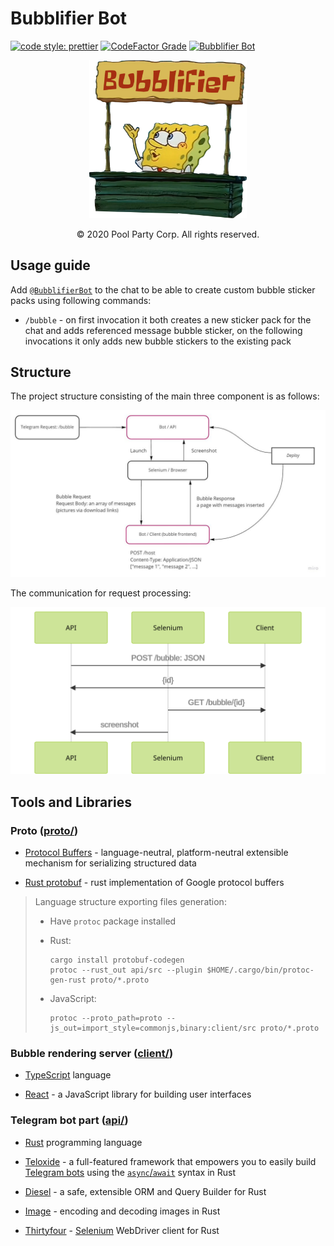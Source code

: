 # Bubblifier Bot

[![code style: prettier](https://img.shields.io/badge/code_style-prettier-ff69b4.svg?style=flat-square&logo=prettier)](https://github.com/prettier/prettier)
[![CodeFactor Grade](https://img.shields.io/codefactor/grade/github/pool-party/bubblifier-bot?logo=codefactor)](https://www.codefactor.io/repository/github/pool-party/bubblifier-bot)
[![Bubblifier Bot](https://img.shields.io/badge/telegram-Bubblifier_Bot-blue?logo=Telegram)](https://t.me/BubblifierBot/)

<div align="center">
    <img src="assets/title.png" width=50% alt="logo">
</div>
<p align="center">© 2020 Pool Party Corp. All rights reserved.</p>

[comment]: <> (TODO: use preview from botostore site)

## Usage guide

Add [`@BubblifierBot`](https://t.me/BubblifierBot) to the chat to be able to create custom bubble sticker packs using
following commands:

- `/bubble` - on first invocation it both creates a new sticker pack for the chat
  and adds referenced message bubble sticker, on the following invocations it only adds new bubble stickers to the
  existing pack

## Structure

The project structure consisting of the main three component is as follows:

![Project Structure](assets/readme/project-schema.jpg)

The communication for request processing:

![Microservices communication Schema](assets/readme/communication-schema.svg)

## Tools and Libraries

### Proto ([proto/](proto/))

- [Protocol Buffers](https://developers.google.com/protocol-buffers) - language-neutral, platform-neutral
  extensible mechanism for serializing structured data

- [Rust protobuf](https://github.com/stepancheg/rust-protobuf) - rust implementation of Google protocol buffers

> Language structure exporting files generation:
>
> - Have `protoc` package installed
>
> - Rust:
>
>   ```shell
>   cargo install protobuf-codegen
>   protoc --rust_out api/src --plugin $HOME/.cargo/bin/protoc-gen-rust proto/*.proto
>   ```
>
> - JavaScript:
>
>   ```shell
>   protoc --proto_path=proto --js_out=import_style=commonjs,binary:client/src proto/*.proto
>   ```

### Bubble rendering server ([client/](client/))

- [TypeScript](http://typescriptlang.org/) language

- [React](https://reactjs.org/) - a JavaScript library for building user interfaces

### Telegram bot part ([api/](api/))

- [Rust](https://www.rust-lang.org/) programming language

- [Teloxide](https://github.com/teloxide/teloxide/) - a full-featured framework that empowers you to easily build
  [Telegram bots](https://telegram.org/blog/bot-revolution) using the
  [`async`/`await`](https://rust-lang.github.io/async-book/01_getting_started/01_chapter.html)
  syntax in Rust

- [Diesel](https://github.com/diesel-rs/diesel) - a safe, extensible ORM and Query Builder for Rust

- [Image](https://github.com/image-rs/image) - encoding and decoding images in Rust

- [Thirtyfour](https://github.com/stevepryde/thirtyfour) - [Selenium](https://www.selenium.dev/) WebDriver client
  for Rust
